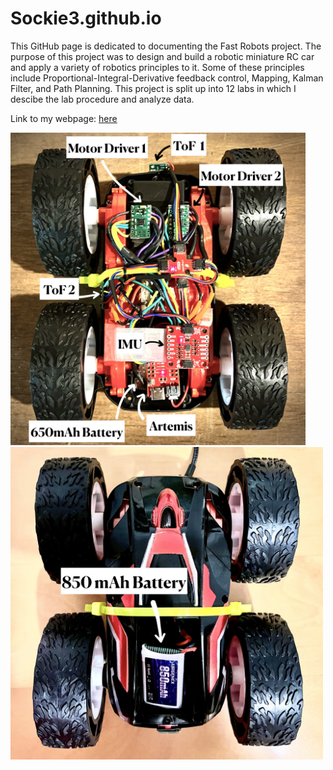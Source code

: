 # Sockie3.github.io
This GitHub page is dedicated to documenting the Fast Robots project. The purpose of this project was to design and build a robotic miniature RC car and apply a variety of robotics principles to it. Some of these principles include Proportional-Integral-Derivative feedback control, Mapping, Kalman Filter, and Path Planning. This project is split up into 12 labs in which I descibe the lab procedure and analyze data.

Link to my webpage:
<a href="[mailto:ms2663@cornell.edu](https://sockie3.github.io/#about)">here</a>

<img class="mb-5" src="assets/img/about/car_wiring_0.jpg" alt="car_wiring_0"
                    style="width:472px;height:500px;">
<img class="mb-5" src="assets/img/about/car_wiring_1.jpg" alt="car_wiring_1"
                    style="width:500px;height:500px;">
